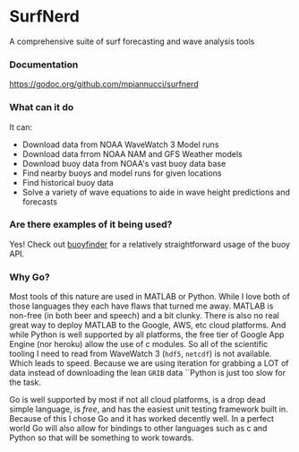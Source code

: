 # SurfNerd

A comprehensive suite of surf forecasting and wave analysis tools

### Documentation

https://godoc.org/github.com/mpiannucci/surfnerd

### What can it do

It can:

* Download data from NOAA WaveWatch 3 Model runs
* Download data frrom NOAA NAM and GFS Weather models
* Download buoy data from NOAA's vast buoy data base
* Find nearby buoys and model runs for given locations
* Find historical buoy data
* Solve a variety of wave equations to aide in wave height predictions and forecasts

### Are there examples of it being used? 

Yes! Check out [buoyfinder](https://buoyfinder.appspot.com) for a relatively straightforward usage of the buoy API.

### Why Go?

Most tools of this nature are used in MATLAB or Python. While I love both of those languages they each have flaws that turned me away. MATLAB is non-free (in both beer and speech) and a bit clunky. There is also no real great way to deploy MATLAB to the Google, AWS, etc cloud platforms. And while Python is well supported by all platforms, the free tier of Google App Engine (nor heroku) allow the use of c modules. So all of the scientific tooling I need to read from WaveWatch 3 (`hdf5`, `netcdf`) is not available. Which leads to speed. Because we are using iteration for grabbing a LOT of data instead of downloading the lean `GRIB` data ``Python is just too slow for the task.

Go is well supported by most if not all cloud platforms, is a drop dead simple language, is *free*, and has the easiest unit testing framework built in. Because of this I chose Go and it has worked decently well. In a perfect world Go will also allow for bindings to other languages such as c and Python so that will be something to work towards.
